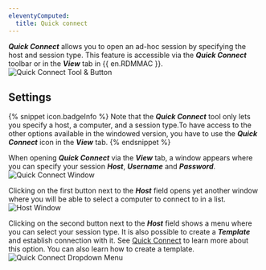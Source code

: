 ```yaml
---
eleventyComputed:
  title: Quick connect
---
```

***Quick Connect*** allows you to open an ad-hoc session by specifying the host and session type. This feature is accessible via the ***Quick Connect*** toolbar or in the ***View*** tab in {{ en.RDMMAC }}.
![Quick Connect Tool & Button](https://cdnweb.devolutions.net/docs/en/rdm/mac/RDMMac0036.png)

## Settings

{% snippet icon.badgeInfo %}
Note that the ***Quick Connect*** tool only lets you specify a host, a computer, and a session type.To have access to the other options available in the windowed version, you have to use the ***Quick Connect*** icon in the ***View*** tab.
{% endsnippet %}

When opening ***Quick Connect*** via the ***View*** tab, a window appears where you can specify your session ***Host***, ***Username*** and ***Password***.
![Quick Connect Window](https://cdnweb.devolutions.net/docs/en/rdm/mac/RDMMac0037.png)

Clicking on the first button next to the ***Host*** field opens yet another window where you will be able to select a computer to connect to in a list.
![Host Window](https://cdnweb.devolutions.net/docs/en/rdm/mac/RDMMac0038.png)

Clicking on the second button next to the ***Host*** field shows a menu where you can select your session type. It is also possible to create a ***Template*** and establish connection with it. See [Quick Connect](/kb/remote-desktop-manager/knowledge-base/quick-connect/) to learn more about this option. You can also learn how to create a template.
![Quick Connect Dropdown Menu](https://cdnweb.devolutions.net/docs/en/rdm/mac/RDMMac0039.png)
